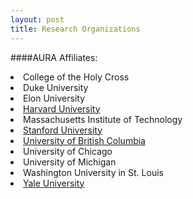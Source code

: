 ```yaml
---
layout: post
title: Research Organizations
---
```



####AURA Affiliates:
<li>College of the Holy Cross</li>
<li>Duke University</li>
<li>Elon University</li>
<li> <a href="http://www.hcura.org/">Harvard University</a> </li>
<li>Massachusetts Institute of Technology</li>
<li> <a href="http://sura.stanford.edu/">Stanford University</a> </li>
<li> <a href="http://www.uroubc.ca/">University of British Columbia</a></li>
<li>University of Chicago</li>
<li>University of Michigan</li>
<li>Washington University in St. Louis</li>
<li> <a href="http://yura.yale.edu">Yale University</a> </li>
